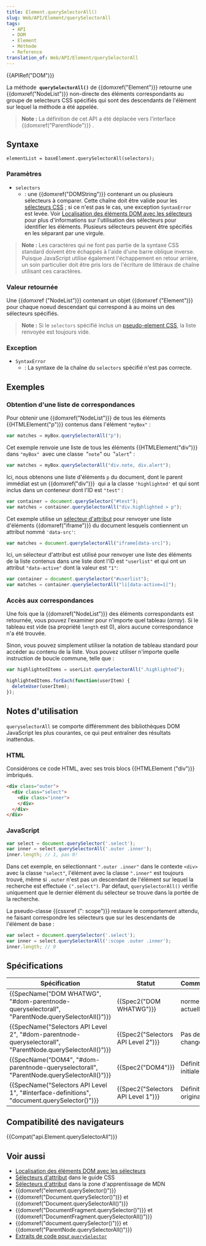 ```yaml
---
title: Element.querySelectorAll()
slug: Web/API/Element/querySelectorAll
tags:
  - API
  - DOM
  - Element
  - Méthode
  - Reference
translation_of: Web/API/Element/querySelectorAll
---
```

{{APIRef("DOM")}}

La méthode  **`querySelectorAll()`** de {{domxref("Element")}} retourne une  {{domxref("NodeList")}} non-directe des éléments correspondants au groupe de selecteurs CSS spécifiés qui sont des descendants de l'élément sur lequel la méthode a été appelée.

> **Note :** La définition de cet API a été déplacée vers l'interface {{domxref("ParentNode")}} .

## Syntaxe

    elementList = baseElement.querySelectorAll(selectors);

### Paramètres

- `selectors`
  - : une {{domxref("DOMString")}} contenant un ou plusieurs sélecteurs à comparer. Cette chaîne doit être valide pour les [sélecteurs CSS](/fr/docs/Web/CSS/S%C3%A9lecteurs_CSS) ; si ce n'est pas le cas, une exception `SyntaxError` est levée. Voir [Localisation des éléments DOM avec les sélecteurs](/fr/docs/Web/API/Document_Object_Model/Localisation_des_%C3%A9l%C3%A9ments_DOM_avec_les_s%C3%A9lecteurs) pour plus d'informations sur l'utilisation des sélecteurs pour identifier les éléments. Plusieurs sélecteurs peuvent être spécifiés en les séparant par une virgule.

> **Note :** Les caractères qui ne font pas partie de la syntaxe CSS standard doivent être échappés à l'aide d'une barre oblique inverse. Puisque JavaScript utilise également l'échappement en retour arrière, un soin particulier doit être pris lors de l'écriture de littéraux de chaîne utilisant ces caractères.

### Valeur retournée

Une {{domxref ("NodeList")}} contenant un objet {{domxref ("Element")}} pour chaque noeud descendant qui correspond à au moins un des sélecteurs spécifiés.

> **Note :** Si le `selectors` spécifié inclus un [pseudo-element CSS](/fr/docs/Web/CSS/Pseudo-elements), la liste renvoyée est toujours vide.

### Exception

- `SyntaxError`
  - : La syntaxe de la chaîne du `selectors` spécifié n'est pas correcte.

## Exemples

### Obtention d'une liste de correspondances

Pour obtenir une {{domxref("NodeList")}} de tous les éléments {{HTMLElement("p")}} contenus dans l'élément `"myBox"` :

```js
var matches = myBox.querySelectorAll("p");
```

Cet exemple renvoie une liste de tous les éléments {{HTMLElement("div")}} dans `"myBox"`  avec une classe  "`note`" ou  "`alert`" :

```js
var matches = myBox.querySelectorAll("div.note, div.alert");
```

Ici, nous obtenons une liste d'éléments `p` du document, dont le parent immédiat est un {{domxref("div")}}  qui a la classe `'highlighted'` et qui sont inclus dans un conteneur dont l'ID est `"test"` :

```js
var container = document.querySelector("#test");
var matches = container.querySelectorAll("div.highlighted > p");
```

Cet exemple utilise un [sélecteur d'attribut](/fr/docs/Web/CSS/S%C3%A9lecteurs_d_attribut) pour renvoyer une liste d'éléments {{domxref("iframe")}} du document lesquels contiennent un attribut nommé `'data-src'`:

```js
var matches = document.querySelectorAll("iframe[data-src]");
```

Ici, un sélecteur d'attribut est utilisé pour renvoyer une liste des éléments de la liste contenus dans une liste dont l'ID est `"userlist"` et qui ont un attribut `"data-active"` dont la valeur est `"1"`:

```js
var container = document.querySelector("#userlist");
var matches = container.querySelectorAll("li[data-active=1]");
```

### Accès aux correspondances

Une fois que la {{domxref("NodeList")}} des éléments correspondants est retournée, vous pouvez l'examiner pour n'importe quel tableau (_array_). Si le tableau est vide (sa propriété `length` est 0), alors aucune correspondance n'a été trouvée.

Sinon, vous pouvez simplement utiliser la notation de tableau standard pour accéder au contenu de la liste. Vous pouvez utiliser n'importe quelle instruction de boucle commune, telle que :

```js
var highlightedItems = userList.querySelectorAll(".highlighted");

highlightedItems.forEach(function(userItem) {
  deleteUser(userItem);
});
```

## Notes d'utilisation

`queryselectorAll` se comporte différemment des bibliothèques DOM JavaScript les plus courantes, ce qui peut entraîner des résultats inattendus.

### HTML

Considérons ce code HTML, avec ses trois blocs {{HTMLElement ("div")}} imbriqués.

```html
<div class="outer">
  <div class="select">
    <div class="inner">
    </div>
  </div>
</div>
```

### JavaScript

```js
var select = document.querySelector('.select');
var inner = select.querySelectorAll('.outer .inner');
inner.length; // 1, pas 0!
```

Dans cet exemple, en sélectionnant `".outer .inner"` dans le contexte `<div> `avec la classe `"select"`, l'élément avec la classe `".inner"` est toujours trouvé, même si `.outer` n'est pas un descendant de l'élément sur lequel la recherche est effectuée `(".select")`. Par défaut, `querySelectorAll()` vérifie uniquement que le dernier élément du sélecteur se trouve dans la portée de la recherche.

La pseudo-classe {{cssxref (": scope")}} restaure le comportement attendu, ne faisant correspondre les sélecteurs que sur les descendants de l'élément de base :

```js
var select = document.querySelector('.select');
var inner = select.querySelectorAll(':scope .outer .inner');
inner.length; // 0
```

## Spécifications

| Spécification                                                                                                                                | Statut                                       | Commentaire          |
| -------------------------------------------------------------------------------------------------------------------------------------------- | -------------------------------------------- | -------------------- |
| {{SpecName("DOM WHATWG", "#dom-parentnode-queryselectorall", "ParentNode.querySelectorAll()")}}             | {{Spec2("DOM WHATWG")}}             | norme actuelle       |
| {{SpecName("Selectors API Level 2", "#dom-parentnode-queryselectorall", "ParentNode.querySelectorAll()")}} | {{Spec2("Selectors API Level 2")}} | Pas de changement    |
| {{SpecName("DOM4", "#dom-parentnode-queryselectorall", "ParentNode.querySelectorAll()")}}                     | {{Spec2("DOM4")}}                     | Définition initiale  |
| {{SpecName("Selectors API Level 1", "#interface-definitions", "document.querySelector()")}}                     | {{Spec2("Selectors API Level 1")}} | Définition originale |

## Compatibilité des navigateurs

{{Compat("api.Element.querySelectorAll")}}

## Voir aussi

- [Localisation des éléments DOM avec les sélecteurs](/fr/docs/Web/API/Document_Object_Model/Localisation_des_%C3%A9l%C3%A9ments_DOM_avec_les_s%C3%A9lecteurs)
- [Sélecteurs d'attribut](/fr/docs/Web/CSS/S%C3%A9lecteurs_d_attribut) dans le guide CSS
- [Sélecteurs d'attribut](/fr/docs/Learn/CSS/Introduction_to_CSS/Attribute_selectors) dans la zone d'apprentissage de MDN
- {{domxref("element.querySelector()")}}
- {{domxref("Document.querySelector()")}} et {{domxref("Document.querySelectorAll()")}}
- {{domxref("DocumentFragment.querySelector()")}} et {{domxref("DocumentFragment.querySelectorAll()")}}
- {{domxref("document.querySelector()")}} et {{domxref("ParentNode.querySelectorAll()")}}
- [Extraits de code pour `querySelector`](/fr/Add-ons/Code_snippets/QuerySelector)
